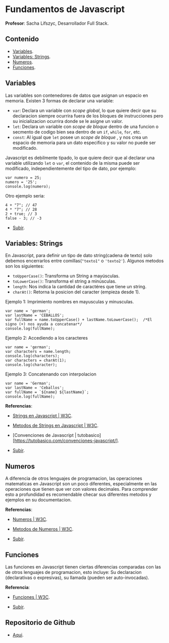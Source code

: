 # Fundamentos de Javascript

**Profesor**: Sacha Lifszyc, Desarrollador Full Stack.

## Contenido

- [Variables](#Variables).
- [Variables: Strings](#Variables:-Strings).
- [Numeros](#Numeros).
- [Funciones](#Funciones).

## Variables

Las variables son contenedores de datos que asignan un espacio en memoria. Existen 3 formas de declarar una variable:

- `var`: Declara un variable con _scope global_, lo que quiere decir que su declaracion siempre ocurrira fuera de los bloques de instrucciones pero su inicializacion ocurrira donde se le asigne un valor.
- `let`: Declara un variable con _scope de bloque_ dentro de una funcion o secmento de codigo bien sea dentro de un `if`, `while`, `for`, etc.
- `const`: Al igual que `let` posee un _scope de bloque_ , y nos crea un espacio de memoria para un dato especifico y su valor no puede ser modificado.

Javascript es debilmente tipado, lo que quiere decir que al declarar una variable utilizando `let` o `var`, el contenido de la misma puede ser modificado, independientemente del tipo de dato, por ejemplo:

```
var numero = 25;
numero = '25';
console.log(numero);
```

Otro ejemplo seria:

```
4 + "7"; // 47
4 * "7"; // 28
2 + true; // 3
false - 3; // -3
```

- [Subir](#Contenido).

## Variables: Strings

En Javascript, para definir un tipo de dato string(cadena de texto) solo debemos encerrarlos entre comillas(`"texto1"` o `'texto2'`). Algunos metodos son los siguientes:

- `toUpperCase()`: Transforma un String a mayúsculas.
- `toLowerCase()`: Transforma el string a minúsculas.
- `length`: Nos indica la cantidad de caractéres que tiene un string.
- `charAt()`: Retorna la posicion del caracter (empieza desde 1).

Ejemplo 1: Imprimiento nombres en mayusculas y minusculas.

```
var name = 'german';
var lastName = 'CEBALLOS';
var fullName = name.toUpperCase() + lastName.toLowerCase();  /*El signo (+) nos ayuda a concatenar*/
console.log(fullName);
```

Ejemplo 2: Accediendo a los caracteres

```
var name = 'german';
var characters = name.length;
console.log(characters);
var characters = charAt(1);
console.log(character);
```

Ejemplo 3: Concatenando con interpolacion

```
var name = 'German';
var lastName = 'Ceballos';
var fullName = `${name} ${lastName}`;
console.log(fullName);
```

**Referencias**:

- [Strings en Javascript | W3C](https://www.w3schools.com/js/js_strings.asp).
- [Metodos de Strings en Javascript | W3C](https://www.w3schools.com/js/js_string_methods.asp).
- [Convenciones de Javascript | tutobasico][https://tutobasico.com/convenciones-javascript/].

- [Subir](#Contenido).

## Numeros

A diferencia de otros lenguajes de programacion, las operaciones matematicas en Javascript son un poco diferentes, especialmente en las operaciones que tienen que ver con valores decimales. Para comprender esto a profundidad es recomendable checar sus diferentes metodos y ejemplos en su documentacion.

**Referencias**:

- [Numeros | W3C](https://www.w3schools.com/js/js_numbers.asp).
- [Metodos de Numeros | W3C](https://www.w3schools.com/js/js_number_methods.asp).

- [Subir](#Contenido).

## Funciones

Las funciones en Javascript tienen ciertas diferencias comparadas con las de otros lenguajes de programacion, esto incluye: Su declaracion (declarativas o expresivas), su llamada (pueden ser auto-invocadas).

**Referencia**:

- [Funciones | W3C](https://www.w3schools.com/js/js_function_definition.asp).

- [Subir](#Contenido).

## Repositorio de Github

- [Aqui](https://github.com/platzi/FundamentosJSCurso).
